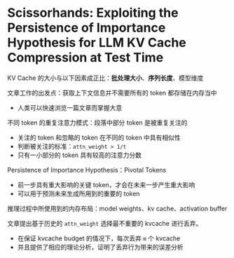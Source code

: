 # Scissorhands: Exploiting the Persistence of Importance Hypothesis for LLM KV Cache Compression at Test Time

KV Cache 的大小与以下因素成正比：**批处理大小**、**序列长度**、模型维度

文章工作的出发点：获取上下文信息并不需要所有的 token 都存储在内存当中

- 人类可以快速浏览一篇文章而掌握大意

不同 token 的重复注意力模式：段落中部分 token 是被重复关注的

- 关注的 token 和忽略的 token 在不同的 token 中具有相似性
- 判断被关注的标准：`attn_weight > 1/t`
- 只有一小部分的 token 具有较高的注意力分数

Persistence of Importance Hypothesis：Pivotal Tokens

- 前一步具有重大影响的关键 token，才会在未来一步产生重大影响
- 可以用于预测未来生成所用到的重要的 token

推理过程中所使用到的内存布局：model weights、kv cache、activation buffer

文章提出基于历史的 `attn_weight` 选择最不重要的 kvcache 进行丢弃。

- 在保证 kvcache budget 的情况下，每次丢弃 `m` 个 kvcache
- 并且提供了相应的理论分析，证明了丢弃行为带来的误差分析
